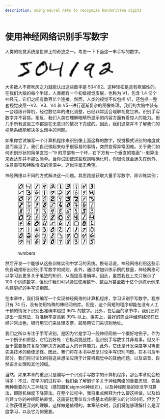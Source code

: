 ```yaml
---
description: Using neural nets to recognize handwritten digits
---
```


# 使用神经网络识别手写数字

人类的视觉系统是世界上的奇迹之一。考虑一下下面这一串手写的数字。

<figure><img src="../../.gitbook/assets/image (9).png" alt="" width="312"><figcaption></figcaption></figure>

大多数人不费吹灰之力就能认出这些数字是 504192。这种轻松是具有欺骗性的。在我们大脑的每个半球，人类都有一个初级视觉皮层，也称为 V1，包含 1.4 亿个神经元，它们之间有数百亿个连接。然而，人类的视觉不仅包括 V1，还包括一整套视觉皮层--V2、V3、V4 和 V5--进行逐渐复杂的图像处理。我们的大脑中装有一台超级计算机，经过数亿年的进化调整，已经非常适合理解视觉世界。识别手写数字并不容易。相反，我们人类在理解眼睛所显示的内容方面有着惊人的能力。但几乎所有这些工作都是在无意识的情况下完成的。因此，我们通常并不了解我们的视觉系统能解决多么棘手的问题。

如果你尝试编写一个计算机程序来识别像上面这样的数字，视觉模式识别的难度就显而易见了。我们自己做起来似乎很容易的事情，突然变得异常困难。关于我们如何识别形状的简单直觉--"9 的顶部有一个环，右下方有一个垂直的笔画"--用算法来表达却并不那么简单。当你试图使这些规则精确化时，你很快就会迷失在例外、注意事项和特殊情况的泥沼中。这似乎毫无希望。

神经网络以不同的方式解决这一问题。其思路是获取大量手写数字，即训练实例；

<figure><img src="../../.gitbook/assets/image (1).png" alt=""><figcaption><p>numbers</p></figcaption></figure>

然后开发一个能够从这些训练实例中学习的系统。换句话说，神经网络利用这些示例自动推断出识别手写数字的规则。此外，通过增加训练示例的数量，神经网络可以学习到更多关于笔迹的知识，从而提高准确率。因此，虽然我在上文只展示了 100 个训练数字，但也许我们可以通过使用数千、数百万甚至数十亿个训练示例来构建更好的手写识别器。

在本章中，我们将编写一个实现神经网络的计算机程序，学习识别手写数字。程序只有 74 行，没有使用特殊的神经网络库。但是，这个简短的程序却能在没有人工干预的情况下识别出准确率超过 96% 的数字。此外，在后面的章节中，我们还将提出一些想法，将准确率提高到 99% 以上。事实上，最好的商业神经网络现在已经非常出色，银行用它们来处理支票，邮局用它们来识别地址。

我们之所以专注于手写识别，是因为它是学习一般神经网络一个很好地例子。作为一个例子和原型，它恰到好处：它极具挑战性，但识别手写数字并非易事，但又不至于需要极其复杂的解决方案或巨大的计算能力。此外，它还是开发深度学习等更先进技术的绝佳途径。因此，我们将在本书中反复讨论手写识别问题。在本书后半部分，我们将讨论如何将这些想法应用于计算机视觉中的其他问题，以及语音、自然语言处理和其他领域。

当然，如果本章的重点只是编写一个识别手写数字的计算机程序，那么本章就会短得多！不过，在学习的过程中，我们会了解到许多关于神经网络的重要思想，包括两种重要的人工神经元（感知器和sigmoid神经元），以及神经网络的标准学习算法，即随机梯度下降算法。在整个过程中，我将重点解释为什么要这样做，以及如何建立你的神经网络直觉。这需要比我仅仅介绍基本机制更长的讨论时间，但为了让你获得更深刻的理解，这样做是值得的。本章结束时，我们将能够理解什么是深度学习，以及它为何重要。



